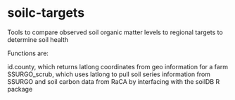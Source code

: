 # soilc-targets

Tools to compare observed soil organic matter levels to regional targets to determine soil health

Functions are: 

id.county, which returns latlong coordinates from geo information for a farm
SSURGO_scrub, which uses latlong to pull soil series information from SSURGO and soil carbon data from RaCA by interfacing with the soilDB R package
